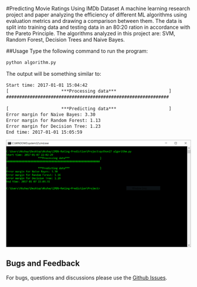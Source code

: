 #Predicting Movie Ratings Using IMDb Dataset
A machine learning research project and paper analyzing the efficiency of different ML algorithms using evaluation metrics and drawing a comparison between them.
The data is split into training data and testing data in an 80:20 ration in accordance with the Pareto Principle.
The algorithms analyzed in this project are: SVM, Random Forest, Decision Trees and Naive Bayes.

##Usage
Type the following command to run the program:
```python
python algorithm.py
```

The output will be something similar to:
```
Start time: 2017-01-01 15:04:42
[                    ***Processing data***                    ]
##############################################################

[                    ***Predicting data***                    ]
Error margin for Naive Bayes: 3.30
Error margin for Random Forest: 1.13
Error margin for Decision Tree: 1.23
End time: 2017-01-01 15:05:59
```

![img](Screenshot.PNG)

## Bugs and Feedback
For bugs, questions and discussions please use the [Github Issues](https://github.com/aksh4y/IMDb-Rating-Prediction/issues).

